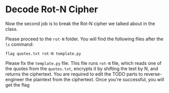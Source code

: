 # Decode Rot-N Cipher
Now the second job is to break the Rot-N cipher we talked about in the class.

Please proceed to the `rot-N` folder. You will find the following files after the `ls` command:
```
flag quotes.txt rot-N template.py
```

Please fix the `template.py` file. This file runs `rot-N` file, which reads one of the quotes from the `quotes.txt`, encrypts it by shifting the text by N, and returns the ciphertext. You are required to edit the TODO parts to reverse-engineer the plaintext from the ciphertext. Once you're successful, you will get the flag

